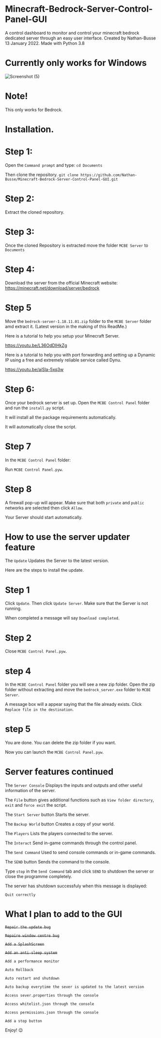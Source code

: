# Minecraft-Bedrock-Server-Control-Panel-GUI

A control dashboard to monitor and control your minecraft bedrock dedicated server through an easy user interface.  Created by Nathan-Busse  13 January 2022.  Made with Python 3.8

# Currently only works for Windows


![Screenshot (5)](https://user-images.githubusercontent.com/82398683/153929326-7b7d4485-2623-4391-a653-917027dc03e5.png)


# Note!

This only works for Bedrock.

# Installation.


# Step 1:
Open the ```Command prompt``` and type:
```cd Documents```

 Then clone the repository.
``` git clone https://github.com/Nathan-Busse/Minecraft-Bedrock-Server-Control-Panel-GUI.git ```

 # Step 2:
 
 Extract the cloned repository.
 
 # Step 3:
 
 Once the cloned Repository is extracted move the folder ```MCBE Server``` to ```Documents```


# Step 4:

Download the server from the official Minecraft website: https://minecraft.net/download/server/bedrock

# Step 5

Move the ```bedrock-server-1.18.11.01.zip``` folder to the ```MCBE Server``` folder amd extract it. (Latest version in the making of this ReadMe.)

Here is a tutorial to help you setup your Minecraft Server.

https://youtu.be/L36OdDIHkZg

Here is a tutorial to help you with port forwarding and setting up a Dynamic IP using a free and extremely reliable service called Dynu.

https://youtu.be/aiSla-5xq3w

# Step 6:

Once your bedrock server is set up. Open the ```MCBE Control Panel``` folder and run the ```install.py``` script.

It will install all the package requirements automatically.

It will automatically close the script.

# Step 7
In the ```MCBE Control Panel``` folder:

Run ```MCBE Control Panel.pyw```.

# Step 8
A firewall pop-up will appear.
Make sure that both ```private``` and ```public``` networks are selected then click ```Allow```.

Your Server should start automatically.

# How to use the server updater feature

The ```Update``` Updates the Server to the latest version. 

Here are the steps to install the update.

# Step 1

Click ```Update```. Then click ```Update Server```. Make sure that the Server is not running.

When completed a message will say ```Download completed```.

# Step 2

Close ```MCBE Control Panel.pyw```.

# step 4

In the ```MCBE Control Panel``` folder you will see a new zip folder.
Open the zip folder without extracting and move the ```bedrock_server.exe``` folder to ```MCBE Server```.

A message box will a appear saying that the file already exists.
Click ```Replace file in the destination```.

# step 5 

You are done. 
You can delete the zip folder if you want.

Now you can launch the ```MCBE Control Panel.pyw```. 


# Server features continued

The ```Server Console``` Displays the inputs and outputs and other useful information of the server. 

The ```File``` button gives additional functions such as ```View folder directory```,  ```exit``` and ```force exit``` the script.


The ```Start Server``` button Starts the server.

The ```Backup World``` button Creates a copy of your world.

The ```Players``` Lists the players connected to the server.

The ```Interact``` Send in-game commands through the control panel.

The ```Send Command``` Used to send console commands or in-game commands.

The ```SEND``` button Sends the command to the console.

Type ```stop``` in the ```Send Command``` tab and click ```SEND``` to shutdown the server or close the programme completely.

The server has shutdown successfuly when this message is displayed:

```
Quit correctly

```
# What I plan to add to the GUI

~~```Repair the update bug```~~

~~```Repaire window centre bug```~~

~~```Add a SplashScreen```~~

~~```Add an anti-sleep system```~~

```Add a performance monitor```

```Auto Rollback```

```Auto restart and shutdown```

```Auto backup everytime the sever is updated to the latest version```

```Access sever.properties through the console```

```Access whitelist.json through the console```

```Access permissions.json through the console```

```Add a stop button```


Enjoy! 😉

